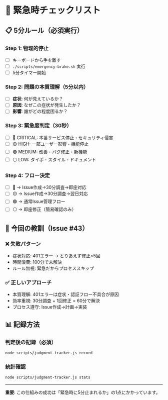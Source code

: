 # 🛑 緊急時チェックリスト

## 📋 5分ルール（必須実行）

### Step 1: 物理的停止
- [ ] キーボードから手を離す
- [ ] `./scripts/emergency-brake.sh` 実行
- [ ] 5分タイマー開始

### Step 2: 問題の本質理解（5分以内）
- [ ] **症状**: 何が見えているか？
- [ ] **原因**: なぜこの症状が発生したか？
- [ ] **影響**: 誰がどの程度困るか？

### Step 3: 緊急度判定（30秒）
- [ ] 🔴 CRITICAL: 本番サービス停止・セキュリティ侵害
- [ ] 🟡 HIGH: 一部ユーザー影響・機能停止
- [ ] 🟢 MEDIUM: 改善・バグ修正・新機能
- [ ] ⚪ LOW: タイポ・スタイル・ドキュメント

### Step 4: フロー決定
- [ ] 🔴 → Issue作成→30分調査→即座対応
- [ ] 🟡 → Issue作成→30分調査→翌日対応
- [ ] 🟢 → 通常Issue管理フロー
- [ ] ⚪ → 即座修正（簡易確認のみ）

## 🚨 今回の教訓（Issue #43）

### ❌ 失敗パターン
- 症状対応: 401エラー → とりあえず修正×5回
- 時間浪費: 100分で未解決
- ルール無視: 緊急だからプロセススキップ

### ✅ 正しいアプローチ
- 本質理解: 401エラーは症状・認証フロー不具合が原因
- 効率重視: 30分調査 + 1回修正 = 60分で解決
- プロセス遵守: Issue作成→計画→実装

## 📊 記録方法

### 判定後の記録（必須）
```bash
node scripts/judgment-tracker.js record
```

### 統計確認
```bash
node scripts/judgment-tracker.js stats
```

---

**重要**: この仕組みの成功は「緊急時に5分止まれるか」の1点にかかっています。